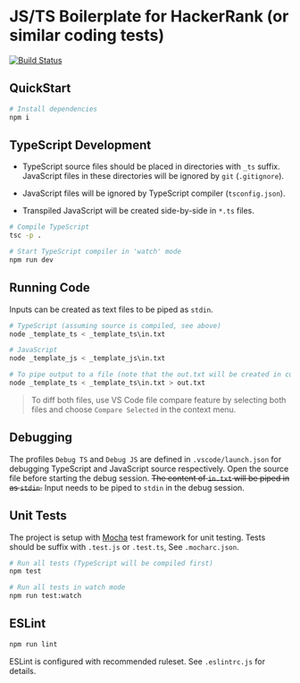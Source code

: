 # JS/TS Boilerplate for HackerRank (or similar coding tests)

[![Build Status](https://img.shields.io/github/actions/workflow/status/deskoh/hackerrankjs_boilerplate/nodejs.yaml?branch=main)](https://github.com/deskoh/hackerrankjs_boilerplate/actions?query=workflow%3ANode+CI)

## QuickStart

```sh
# Install dependencies
npm i
```

## TypeScript Development

* TypeScript source files should be placed in directories with `_ts` suffix. JavaScript files in these directories will be ignored by `git` (`.gitignore`).

* JavaScript files will be ignored by TypeScript compiler (`tsconfig.json`).

* Transpiled JavaScript will be created side-by-side in `*.ts` files.

```sh
# Compile TypeScript
tsc -p .

# Start TypeScript compiler in 'watch' mode
npm run dev
```

## Running Code

Inputs can be created as text files to be piped as `stdin`.

```sh
# TypeScript (assuming source is compiled, see above)
node _template_ts < _template_ts\in.txt

# JavaScript
node _template_js < _template_js\in.txt

# To pipe output to a file (note that the out.txt will be created in current directory)
node _template_ts < _template_ts\in.txt > out.txt
```

> To diff both files, use VS Code file compare feature by selecting both files and choose `Compare Selected` in the context menu.

## Debugging

The profiles `Debug TS` and `Debug JS` are defined in `.vscode/launch.json` for debugging TypeScript and JavaScript source respectively. Open the source file before starting the debug session. ~~The content of `in.txt` will be piped in as `stdin`.~~ Input needs to be piped to `stdin` in the debug session.

## Unit Tests

The project is setup with [Mocha](https://mochajs.org/) test framework for unit testing. Tests should be suffix with `.test.js` or `.test.ts`, See `.mocharc.json`.

```sh
# Run all tests (TypeScript will be compiled first)
npm test

# Run all tests in watch mode
npm run test:watch
```

## ESLint

```sh
npm run lint
```

ESLint is configured with recommended ruleset. See `.eslintrc.js` for details.
